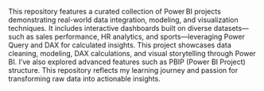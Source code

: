This repository features a curated collection of Power BI projects demonstrating real-world data integration, modeling, and visualization techniques. It includes interactive dashboards built on diverse datasets—such as sales performance, HR analytics, and sports—leveraging Power Query and DAX for calculated insights. This project showcases data cleaning, modeling, DAX calculations, and visual storytelling through Power BI. I’ve also explored advanced features such as PBIP (Power BI Project) structure. This repository reflects my learning journey and passion for transforming raw data into actionable insights. 
